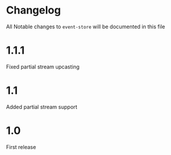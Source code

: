 # Changelog

All Notable changes to `event-store` will be documented in this file

# 1.1.1

Fixed partial stream upcasting 

# 1.1

Added partial stream support

# 1.0 

First release
